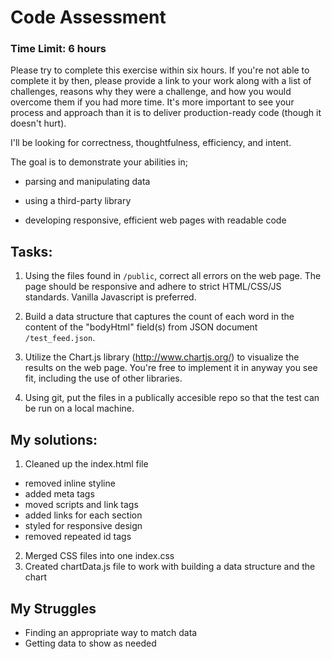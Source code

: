 # Code Assessment

### Time Limit: 6 hours

Please try to complete this exercise within six hours. If you're not able to complete it by then, please provide a link to your work along with a list of challenges, reasons why they were a challenge, and how you would overcome them if you had more time. It's more important to see your process and approach than it is to deliver production-ready code (though it doesn't hurt).

I'll be looking for correctness, thoughtfulness, efficiency, and intent.

The goal is to demonstrate your abilities in; 

- parsing and manipulating data

- using a third-party library

- developing responsive, efficient web pages with readable code


## Tasks:

1. Using the files found in `/public`, correct all errors on the web page. The page should be responsive and adhere to strict HTML/CSS/JS standards. Vanilla Javascript is preferred.

2. Build a data structure that captures the count of each word in the content of the "bodyHtml" field(s) from JSON document `/test_feed.json`.

3. Utilize the Chart.js library (http://www.chartjs.org/) to visualize the results on the web page. You're free to implement it in anyway you see fit, including the use of other libraries.

4. Using git, put the files in a publically accesible repo so that the test can be run on a local machine.

## My solutions: 

1. Cleaned up the index.html file
- removed inline styline
- added meta tags
- moved scripts and link tags 
- added links for each section
- styled for responsive design
- removed repeated id tags
2. Merged CSS files into one index.css
3. Created chartData.js file to work with building a data structure and the chart
## My Struggles
- Finding an appropriate way to match data
- Getting data to show as needed
